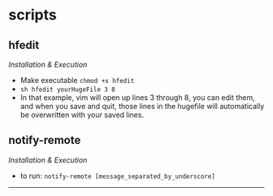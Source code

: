 # scripts

## hfedit ##

*Installation & Execution*

* Make executable `chmod +x hfedit`
* `sh hfedit yourHugeFile 3 8`
* In that example, vim will open up lines 3 through 8, you can edit them, and when you save and quit, those lines in the hugefile will automatically be overwritten with your saved lines.

## notify-remote ##

*Installation & Execution*

* to run: `notify-remote [message_separated_by_underscore]`

----